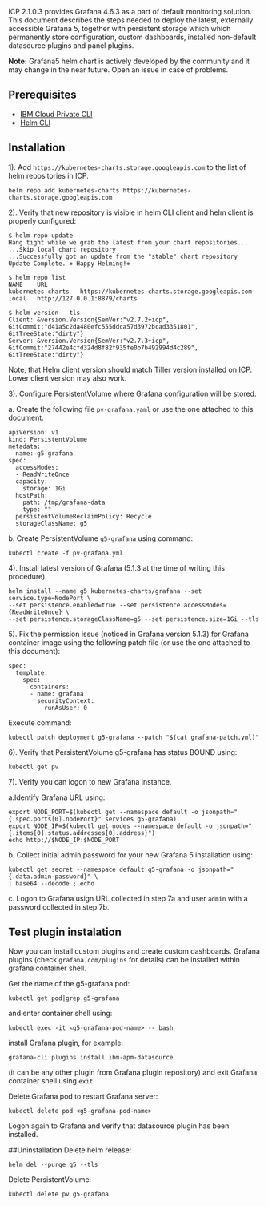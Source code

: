 ICP 2.1.0.3 provides Grafana 4.6.3 as a part of default monitoring solution. This document describes the steps needed to deploy the latest, externally accessible Grafana 5, together with persistent storage which which permanently store configuration, custom dashboards, installed non-default datasource plugins and panel plugins.

**Note:** Grafana5 helm chart is actively developed by the community and it may change in the near future. Open an issue in case of problems.

## Prerequisites

- [IBM Cloud Private CLI](https://www.ibm.com/support/knowledgecenter/SSBS6K_2.1.0.3/manage_cluster/install_cli.html)
- [Helm CLI](https://www.ibm.com/support/knowledgecenter/SSBS6K_2.1.0.3/app_center/create_helm_cli.html)

## Installation

1). Add `https://kubernetes-charts.storage.googleapis.com` to the list of helm repositories in ICP.

```
helm repo add kubernetes-charts https://kubernetes-charts.storage.googleapis.com
```

2). Verify that new repository is visible in helm CLI client and helm client is properly configured:

```
$ helm repo update
Hang tight while we grab the latest from your chart repositories...
...Skip local chart repository
...Successfully got an update from the "stable" chart repository
Update Complete. ⎈ Happy Helming!⎈

$ helm repo list
NAME  	URL
kubernetes-charts	https://kubernetes-charts.storage.googleapis.com
local 	http://127.0.0.1:8879/charts

$ helm version --tls
Client: &version.Version{SemVer:"v2.7.2+icp", GitCommit:"d41a5c2da480efc555ddca57d3972bcad3351801", GitTreeState:"dirty"}
Server: &version.Version{SemVer:"v2.7.3+icp", GitCommit:"27442e4cfd324d8f82f935fe0b7b492994d4c289", GitTreeState:"dirty"}
```
Note, that Helm client version should match Tiller version installed on ICP. Lower client version may also work.
 
3). Configure PersistentVolume where Grafana configuration will be stored.

a. Create the following file `pv-grafana.yaml` or use the one attached to this document.

```
apiVersion: v1
kind: PersistentVolume
metadata:
  name: g5-grafana
spec:
  accessModes:
  - ReadWriteOnce
  capacity:
    storage: 1Gi
  hostPath:
    path: /tmp/grafana-data
    type: ""
  persistentVolumeReclaimPolicy: Recycle
  storageClassName: g5
```

b. Create PersistentVolume `g5-grafana` using command:

```
kubectl create -f pv-grafana.yml
```

4). Install latest version of Grafana (5.1.3 at the time of writing this procedure).

```
helm install --name g5 kubernetes-charts/grafana --set service.type=NodePort \
--set persistence.enabled=true --set persistence.accessModes={ReadWriteOnce} \
--set persistence.storageClassName=g5 --set persistence.size=1Gi --tls
```

5). Fix the permission issue (noticed in Grafana version 5.1.3) for Grafana container image using the following patch file (or use the one attached to this document):

```
spec:
  template:
    spec:
      containers:
      - name: grafana
        securityContext:
          runAsUser: 0
```
Execute command:

```
kubectl patch deployment g5-grafana --patch "$(cat grafana-patch.yml)"
``` 
6). Verify that PersistentVolume g5-grafana has status BOUND using:

```
kubectl get pv
```

7). Verify you can logon to new Grafana instance. 

a.Identify Grafana URL using:

```
export NODE_PORT=$(kubectl get --namespace default -o jsonpath="{.spec.ports[0].nodePort}" services g5-grafana)
export NODE_IP=$(kubectl get nodes --namespace default -o jsonpath="{.items[0].status.addresses[0].address}")
echo http://$NODE_IP:$NODE_PORT
```
b. Collect initial admin password for your new Grafana 5 installation using:

```
kubectl get secret --namespace default g5-grafana -o jsonpath="{.data.admin-password}" \
| base64 --decode ; echo
```
c. Logon to Grafana usign URL collected in step 7a and user `admin` with a password collected in step 7b.

## Test plugin instalation

Now you can install custom plugins and create custom dashboards.
Grafana plugins (check `grafana.com/plugins` for details) can be installed within grafana container shell.

Get the name of the g5-grafana pod:

```
kubectl get pod|grep g5-grafana
```

and enter container shell using:

```
kubectl exec -it <g5-grafana-pod-name> -- bash
``` 

install Grafana plugin, for example:

```
grafana-cli plugins install ibm-apm-datasource
```
(it can be any other plugin from Grafana plugin repository)  and exit Grafana container shell using `exit`.

Delete Grafana pod to restart Grafana server:

```
kubectl delete pod <g5-grafana-pod-name>
```

Logon again to Grafana and verify that datasource plugin has been installed.

##Uninstallation
Delete helm release:

```
helm del --purge g5 --tls
```

Delete PersistentVolume:

```
kubectl delete pv g5-grafana
```
